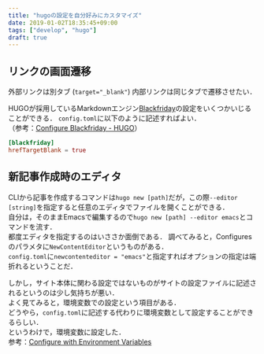 ```yaml
---
title: "hugoの設定を自分好みにカスタマイズ"
date: 2019-01-02T18:35:45+09:00
tags: ["develop", "hugo"]
draft: true
---
```



リンクの画面遷移
---

外部リンクは別タブ (`target="_blank"`) 内部リンクは同じタブで遷移させたい．

HUGOが採用しているMarkdownエンジン[Blackfriday]()の設定をいくつかいじることができる．  `config.toml`に以下のように記述すればよい．  
（参考：[Configure Blackfriday - HUGO](https://gohugo.io/getting-started/configuration/#configure-blackfriday)）

``` toml
[blackfriday]
hrefTargetBlank = true
```

新記事作成時のエディタ
---

CLIから記事を作成するコマンドは`hugo new [path]`だが，この際`--editor [string]`を指定すると任意のエディタでファイルを開くことができる．  
自分は，そのままEmacsで編集するので`hugo new [path] --editor emacs`とコマンドを流す．  
都度エディタを指定するのはいささか面倒である．
調べてみると，Configuresのパラメタに`NewContentEditor`というものがある．  
`config.toml`に`newcontenteditor = "emacs"`と指定すればオプションの指定は端折れるということだ．

しかし，サイト本体に関わる設定ではないものがサイトの設定ファイルに記述されるというのは少し気持ちが悪い．  
よく見てみると，環境変数での設定という項目がある．  
どうやら，`config.toml`に記述する代わりに環境変数として設定することができるらしい．  
というわけで，環境変数に設定した．  
参考：[Configure with Environment Variables](https://gohugo.io/getting-started/configuration/#configure-with-environment-variables)  
